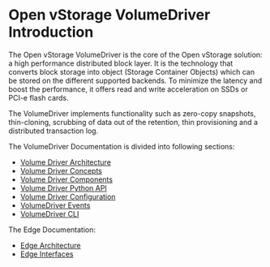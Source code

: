 # Open vStorage VolumeDriver Introduction
The Open vStorage VolumeDriver is the core of the Open vStorage solution: a high performance distributed block layer. It is the technology that converts block storage into object (Storage Container Objects) which can be stored on the different supported backends. To minimize the latency and boost the performance, it offers read and write acceleration on SSDs or PCI-e flash cards.

The VolumeDriver implements functionality such as zero-copy snapshots, thin-cloning, scrubbing of data out of the retention, thin provisioning and a distributed transaction log.



The VolumeDriver Documentation is divided into following sections:
* [Volume Driver Architecture](docs/architecture.md)
* [Volume Driver Concepts](docs/concepts.md)
* [Volume Driver Components](docs/components.md)
* [Volume Driver Python API](docs/pythonapi.md)
* [Volume Driver Configuration](docs/config.md)
* [VolumeDriver Events](docs/events.md)
* [VolumeDriver CLI](docs/volumedriver_fs_cli.md)

The Edge Documentation:
* [Edge Architecture](docs/edge.md)
* [Edge Interfaces](docs/edge_interfaces.md)
